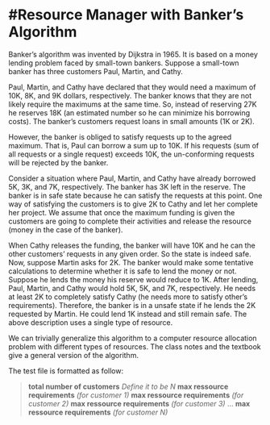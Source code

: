 
#Resource Manager with Banker’s Algorithm
=====


Banker’s algorithm was invented by Dijkstra in 1965. It is based on a money lending problem faced by small-town bankers. Suppose a small-town banker has three customers Paul, Martin, and Cathy.

Paul, Martin, and Cathy have declared that they would need a maximum of 10K, 8K, and 9K dollars, respectively. The banker knows that they are not likely require the maximums at the same time. So, instead of reserving 27K he reserves 18K (an estimated number so he can minimize his borrowing costs). The banker’s customers request loans in small amounts (1K or 2K).

However, the banker is obliged to satisfy requests up to the agreed maximum. That is, Paul can borrow a sum up to 10K. If his requests (sum of all requests or a single request) exceeds 10K, the un-conforming requests will be rejected by the banker.

Consider a situation where Paul, Martin, and Cathy have already borrowed 5K, 3K, and 7K, respectively. The banker has 3K left in the reserve. The banker is in safe state because he can satisfy the requests
at this point. One way of satisfying the customers is to give 2K to Cathy and let her complete her project. We assume that once the maximum funding is given the customers are going to complete their activities and release the resource (money in the case of the banker).

When Cathy releases the funding, the banker will have 10K and he can the other customers’ requests in any given order. So the state is indeed safe.
Now, suppose Martin asks for 2K. The banker would make some tentative calculations to determine whether it is safe to lend the money or not. Suppose he lends the money his reserve would reduce to 1K. After lending, Paul, Martin, and Cathy would hold 5K, 5K, and 7K, respectively. He needs at least 2K
to completely satisfy Cathy (he needs more to satisfy other’s requirements).
Therefore, the banker is in a unsafe state if he lends the 2K requested by Martin. He could lend 1K instead and still remain safe. The above description uses a single type of resource.

We can trivially generalize this algorithm to a computer resource allocation problem with different types of resources. The class notes and the textbook give a general version of the algorithm.


The test file is formatted as follow:

>**total number of customers**		*Define it to be N*
**max ressource requirements**		*(for customer 1)*
**max ressource requirements**		*(for customer 2)*
**max ressource requirements**		*(for customer 3)*
...
**max ressource requirements**		*(for customer N)*
